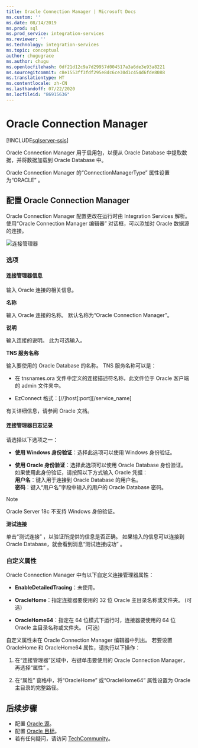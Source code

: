 ```yaml
---
title: Oracle Connection Manager | Microsoft Docs
ms.custom: ''
ms.date: 08/14/2019
ms.prod: sql
ms.prod_service: integration-services
ms.reviewer: ''
ms.technology: integration-services
ms.topic: conceptual
author: chugugrace
ms.author: chugu
ms.openlocfilehash: 0df21d12c9a7d29957d004517a3a6de3e93a8221
ms.sourcegitcommit: c8e1553ff3fdf295e8dc6ce30d1c454d6fde8088
ms.translationtype: HT
ms.contentlocale: zh-CN
ms.lasthandoff: 07/22/2020
ms.locfileid: "86915636"
---
```

# <a name="oracle-connection-manager"></a>Oracle Connection Manager

[!INCLUDE[sqlserver-ssis](../../includes/applies-to-version/sqlserver-ssis.md)]

Oracle Connection Manager 用于启用包，以便从 Oracle Database 中提取数据，并将数据加载到 Oracle Database 中。

Oracle Connection Manager 的“ConnectionManagerType”  属性设置为“ORACLE”  。

## <a name="configuring-the-oracle-connection-manager"></a>配置 Oracle Connection Manager

Oracle Connection Manager 配置更改在运行时由 Integration Services 解析。 使用“Oracle Connection Manager 编辑器”  对话框，可以添加对 Oracle 数据源的连接。

![连接管理器](media/oracle-connection-manager.png)

### <a name="options"></a>选项

#### <a name="connection-manager-information"></a>连接管理器信息

输入 Oracle 连接的相关信息。

**名称**

输入 Oracle 连接的名称。 默认名称为“Oracle Connection Manager”。 

**说明** 

输入连接的说明。 此为可选输入。

**TNS 服务名称**

输入要使用的 Oracle Database 的名称。 TNS 服务名称可以是：

- 在 tnsnames.ora 文件中定义的连接描述符名称，此文件位于 Oracle 客户端的 admin 文件夹中。

- EzConnect 格式：[//]host[:port][/service_name]

有关详细信息，请参阅 Oracle 文档。

#### <a name="connection-manager-logging"></a>连接管理器日志记录

请选择以下选项之一：

- **使用 Windows 身份验证**：选择此选项可以使用 Windows 身份验证。

- **使用 Oracle 身份验证**：选择此选项可以使用 Oracle Database 身份验证。 如果使用此身份验证，请按照以下方式输入 Oracle 凭据：  
    **用户名**：键入用于连接到 Oracle Database 的用户名。  
    **密码**：键入“用户名”字段中输入的用户的 Oracle Database 密码。

> [!NOTE]
>
>Oracle Server 18c 不支持 Windows 身份验证。

**测试连接**

单击“测试连接”  ，以验证所提供的信息是否正确。 如果输入的信息可以连接到 Oracle Database，就会看到消息“测试连接成功”  。

### <a name="custom-properties"></a>自定义属性

Oracle Connection Manager 中有以下自定义连接管理器属性：

- **EnableDetailedTracing**：未使用。

- **OracleHome**：指定连接器要使用的 32 位 Oracle 主目录名称或文件夹。 (可选)

- **OracleHome64**：指定在 64 位模式下运行时，连接器要使用的 64 位 Oracle 主目录名称或文件夹。 (可选)

自定义属性未在 Oracle Connection Manager 编辑器中列出。 若要设置 OracleHome  和 OracleHome64  属性，请执行以下操作：

1. 在“连接管理器”区域中，右键单击要使用的 Oracle Connection Manager，再选择“属性”  。

2. 在“属性”  窗格中，将“OracleHome”  或“OracleHome64”  属性设置为 Oracle 主目录的完整路径。

## <a name="next-steps"></a>后续步骤

- 配置 [Oracle 源](oracle-source.md)。
- 配置 [Oracle 目标](oracle-destination.md)。
- 若有任何疑问，请访问 [TechCommunity](https://aka.ms/AA5u35j)。
